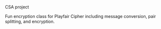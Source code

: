 CSA project 

Fun encryption class for Playfair Cipher including message conversion, pair splitting, and encryption.
